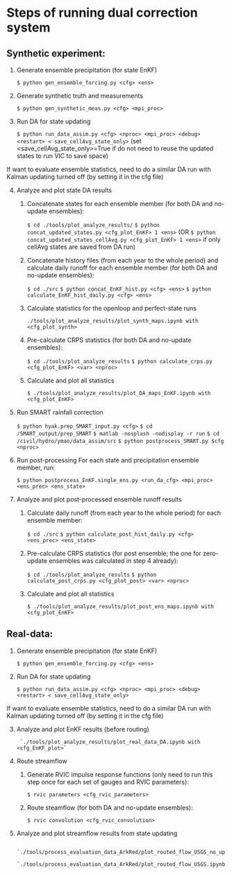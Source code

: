 # Steps of running dual correction system

## Synthetic experiment:
1.  Generate ensemble precipitation (for state EnKF)

    `$ python gen_ensemble_forcing.py <cfg> <ens>`

2.  Generate synthetic truth and measurements

    `$ python gen_synthetic_meas.py <cfg> <mpi_proc>`

3.  Run DA for state updating

    `$ python run_data_assim.py <cfg> <nproc> <mpi_proc> <debug> <restart> < save_cellAvg_state_only>`
(set <save_cellAvg_state_only>=True if do not need to reuse the updated states to run VIC to save space)

If want to evaluate ensemble statistics, need to do a similar DA run with Kalman updating turned off (by setting it in the cfg file)

4. Analyze and plot state DA results
    1) Concatenate states for each ensemble member (for both DA and no-update ensembles):

        `$ cd ./tools/plot_analyze_results/`
        `$ python concat_updated_states.py <cfg_plot_EnKF> 1 <ens>`
      (OR  `$ python concat_updated_states_cellAvg.py <cfg_plot_EnKF> 1 <ens>` if only cellAvg states are saved from DA run)

    2) Concatenate history files (from each year to the whole period) and calculate daily runoff for each ensemble member (for both DA and no-update ensembles):

        `$ cd ./src`
        `$ python concat_EnKF_hist.py <cfg> <ens>`
        `$ python calculate_EnKF_hist_daily.py <cfg> <ens>`

    3) Calculate statistics for the openloop and perfect-state runs

        `./tools/plot_analyze_results/plot_synth_maps.ipynb with <cfg_plot_synth>`

    4) Pre-calculate CRPS statistics (for both DA and no-update ensembles):

        `$ cd ./tools/plot_analyze_results`
        `$ python calculate_crps.py <cfg_plot_EnKF> <var> <nproc>`

    5) Calculate and plot all statistics

        `$ ./tools/plot_analyze_results/plot_DA_maps_EnKF.ipynb with <cfg_plot_EnKF>`

5.  Run SMART rainfall correction

    `$ python hyak.prep_SMART_input.py <cfg>`
    `$ cd /SMART_output/prep_SMART`
    `$ matlab -nosplash -nodisplay -r run`
    `$ cd /civil/hydro/ymao/data_assim/src`
    `$ python postprocess_SMART.py $cfg <nproc>`

6.  Run post-processing
For each state and precipitation ensemble member, run:

    `$ python postprocess_EnKF.single_ens.py <run_da_cfg> <mpi_proc> <ens_prec> <ens_state>`

7. Analyze and plot post-processed ensemble runoff results
    1) Calculate daily runoff (from each year to the whole period) for each ensemble member:

        `$ cd ./src`
        `$ python calculate_post_hist_daily.py <cfg> <ens_prec> <ens_state>`

    2) Pre-calculate CRPS statistics (for post ensemble; the one for zero-update ensembles was calculated in step 4 already):

        `$ cd ./tools/plot_analyze_results`
        `$ python calculate_post_crps.py <cfg_plot_post> <var> <nproc>`

    6) Calculate and plot all statistics

        `$ ./tools/plot_analyze_results/plot_post_ens_maps.ipynb with <cfg_plot_EnKF>`


## Real-data:
1. Generate ensemble precipitation (for state EnKF)

    `$ python gen_ensemble_forcing.py <cfg> <ens>`

2. Run DA for state updating

    `$ python run_data_assim.py <cfg> <nproc> <mpi_proc> <debug> <restart> < save_cellAvg_state_only>`

If want to evaluate ensemble statistics, need to do a similar DA run with Kalman updating turned off (by setting it in the cfg file)

3. Analyze and plot EnKF results (before routing)

        `./tools/plot_analyze_results/plot_real_data_DA.ipynb with <cfg_EnKF_plot>`

4. Route streamflow
    1) Generate RVIC impulse response functions (only need to run this step once for each set of gauges and RVIC parameters):

        `$ rvic parameters <cfg_rvic_parameters>`

    2) Route steamflow (for both DA and no-update ensembles):

        `$ rvic convolution <cfg_rvic_convolution>`

5. Analyze and plot streamflow results from state updating

        `./tools/process_evaluation_data_ArkRed/plot_routed_flow_USGS_no_update.ipynb`
        `./tools/process_evaluation_data_ArkRed/plot_routed_flow_USGS.ipynb`



